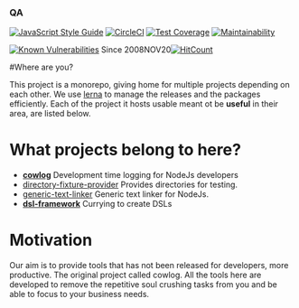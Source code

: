 <!--- source qa rewrite begin -->
### QA
[![JavaScript Style Guide](https://img.shields.io/badge/code_style-standard-brightgreen.svg)](https://standardjs.com)
[![CircleCI](https://circleci.com/gh/vidaxl-com/cowlog/tree/master.svg?style=svg)](https://circleci.com/gh/vidaxl-com/cowlog/tree/master)
[![Test Coverage](https://api.codeclimate.com/v1/badges/d3fce811aecbe5c73ffb/test_coverage)](https://codeclimate.com/github/vidaxl-com/cowlog/test_coverage)
[![Maintainability](https://api.codeclimate.com/v1/badges/d3fce811aecbe5c73ffb/maintainability)](https://codeclimate.com/github/vidaxl-com/cowlog/maintainability)
<!--- source qa rewrite end -->
[![Known Vulnerabilities](https://snyk.io/test/github/vidaxl-com/cowlog/badge.svg?targetFile=package.json)](https://snyk.io/test/github/vidaxl-com/cowlog?targetFile=package.json)
Since 2008NOV20[![HitCount](http://hits.dwyl.com/vidaxl.com/cowlog.svg)](http://hits.dwyl.com/{username}/{project-name})
<!--- 
[![Known Vulnerabilities](https://snyk.io/test/github/vidaxl-com/cowlog/badge.svg?targetFile=package.json)](https://snyk.io/test/github/vidaxl-com/cowlog?targetFile=package.json)
[![FOSSA Status](https://app.fossa.io/api/projects/git%2Bgithub.com%2Fvidaxl-com%2Fcowlog.svg?type=shield)](https://app.fossa.io/projects/git%2Bgithub.com%2Fvidaxl-com%2Fcowlog?ref=badge_shield)
[![Greenkeeper badge](https://badges.greenkeeper.io/vidaxl-com/cowlog.svg)](https://greenkeeper.io/)
-->



#Where are you?

This project is a monorepo, giving home for multiple projects depending on each 
other. We use [lerna](https://github.com/lerna/lerna) to manage the releases 
and the packages efficiently. Each of the project it hosts usable meant ot be
**useful** in their area, are listed below.

# What projects belong to here?

 - **[cowlog](https://github.com/vidaxl-com/cowlog/tree/master/packages/cowlog)** Development time logging for NodeJs developers
 - [directory-fixture-provider](https://github.com/vidaxl-com/cowlog/tree/master/packages/directory-fixture-provider) 
Provides directories for testing. 
 - [generic-text-linker](https://github.com/vidaxl-com/cowlog/tree/master/packages/generic-text-linker) 
Generic text linker for NodeJs. 
 - **[dsl-framework](https://github.com/vidaxl-com/cowlog/tree/master/packages/dsl-framework)**
Currying to create DSLs 

# Motivation
Our aim is to provide tools that has not been released for developers, 
more productive. The original project called cowlog. All the tools here are
developed to remove the repetitive soul crushing tasks from you and be able
to focus to your business needs. 
